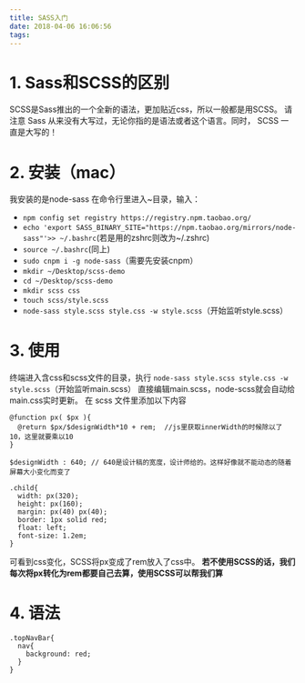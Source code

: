 ```yaml
---
title: SASS入门
date: 2018-04-06 16:06:56
tags:
---
```

# 1. Sass和SCSS的区别
SCSS是Sass推出的一个全新的语法，更加贴近css，所以一般都是用SCSS。
请注意 Sass 从来没有大写过，无论你指的是语法或者这个语言。同时， SCSS 一直是大写的！

# 2. 安装（mac）
我安装的是node-sass
在命令行里进入~目录，输入：
- `npm config set registry https://registry.npm.taobao.org/`
- `echo 'export SASS_BINARY_SITE="https://npm.taobao.org/mirrors/node-sass"'>> ~/.bashrc`(若是用的zshrc则改为~/.zshrc)
- `source ~/.bashrc`(同上)
- `sudo cnpm i -g node-sass`（需要先安装cnpm）
- `mkdir ~/Desktop/scss-demo`
- `cd ~/Desktop/scss-demo`
- `mkdir scss css`
- `touch scss/style.scss`
- `node-sass style.scss style.css -w style.scss`（开始监听style.scss）

# 3. 使用
终端进入含css和scss文件的目录，执行
`node-sass style.scss style.css -w style.scss`（开始监听main.scss）
直接编辑main.scss，node-scss就会自动给main.css实时更新。
在 scss 文件里添加以下内容
```
@function px( $px ){
  @return $px/$designWidth*10 + rem;  //js里获取innerWidth的时候除以了10，这里就要乘以10
}

$designWidth : 640; // 640是设计稿的宽度，设计师给的。这样好像就不能动态的随着屏幕大小变化而变了

.child{
  width: px(320);
  height: px(160);
  margin: px(40) px(40);
  border: 1px solid red;
  float: left;
  font-size: 1.2em;
}
```
可看到css变化，SCSS将px变成了rem放入了css中。
**若不使用SCSS的话，我们每次将px转化为rem都要自己去算，使用SCSS可以帮我们算**

# 4. 语法
```
.topNavBar{
  nav{
    background: red;
  }
}
```


